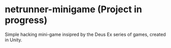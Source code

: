 # netrunner-minigame (Project in progress)
Simple hacking mini-game insipred by the Deus Ex series of games, created in Unity.
